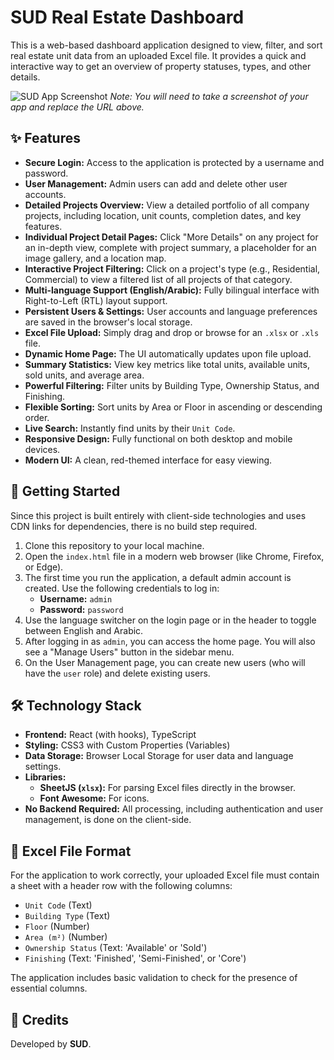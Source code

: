 # SUD Real Estate Dashboard

This is a web-based dashboard application designed to view, filter, and sort real estate unit data from an uploaded Excel file. It provides a quick and interactive way to get an overview of property statuses, types, and other details.

![SUD App Screenshot](https://raw.githubusercontent.com/username/repo/main/screenshot.png) 
*Note: You will need to take a screenshot of your app and replace the URL above.*

## ✨ Features

- **Secure Login:** Access to the application is protected by a username and password.
- **User Management:** Admin users can add and delete other user accounts.
- **Detailed Projects Overview:** View a detailed portfolio of all company projects, including location, unit counts, completion dates, and key features.
- **Individual Project Detail Pages:** Click "More Details" on any project for an in-depth view, complete with project summary, a placeholder for an image gallery, and a location map.
- **Interactive Project Filtering:** Click on a project's type (e.g., Residential, Commercial) to view a filtered list of all projects of that category.
- **Multi-language Support (English/Arabic):** Fully bilingual interface with Right-to-Left (RTL) layout support.
- **Persistent Users & Settings:** User accounts and language preferences are saved in the browser's local storage.
- **Excel File Upload:** Simply drag and drop or browse for an `.xlsx` or `.xls` file.
- **Dynamic Home Page:** The UI automatically updates upon file upload.
- **Summary Statistics:** View key metrics like total units, available units, sold units, and average area.
- **Powerful Filtering:** Filter units by Building Type, Ownership Status, and Finishing.
- **Flexible Sorting:** Sort units by Area or Floor in ascending or descending order.
- **Live Search:** Instantly find units by their `Unit Code`.
- **Responsive Design:** Fully functional on both desktop and mobile devices.
- **Modern UI:** A clean, red-themed interface for easy viewing.

## 🚀 Getting Started

Since this project is built entirely with client-side technologies and uses CDN links for dependencies, there is no build step required.

1.  Clone this repository to your local machine.
2.  Open the `index.html` file in a modern web browser (like Chrome, Firefox, or Edge).
3.  The first time you run the application, a default admin account is created. Use the following credentials to log in:
    - **Username:** `admin`
    - **Password:** `password`
4.  Use the language switcher on the login page or in the header to toggle between English and Arabic.
5.  After logging in as `admin`, you can access the home page. You will also see a "Manage Users" button in the sidebar menu.
6.  On the User Management page, you can create new users (who will have the `user` role) and delete existing users.

## 🛠️ Technology Stack

- **Frontend:** React (with hooks), TypeScript
- **Styling:** CSS3 with Custom Properties (Variables)
- **Data Storage:** Browser Local Storage for user data and language settings.
- **Libraries:**
    - **SheetJS (`xlsx`):** For parsing Excel files directly in the browser.
    - **Font Awesome:** For icons.
- **No Backend Required:** All processing, including authentication and user management, is done on the client-side.

## 📄 Excel File Format

For the application to work correctly, your uploaded Excel file must contain a sheet with a header row with the following columns:

- `Unit Code` (Text)
- `Building Type` (Text)
- `Floor` (Number)
- `Area (m²)` (Number)
- `Ownership Status` (Text: 'Available' or 'Sold')
- `Finishing` (Text: 'Finished', 'Semi-Finished', or 'Core')

The application includes basic validation to check for the presence of essential columns.

## 👥 Credits

Developed by **SUD**.